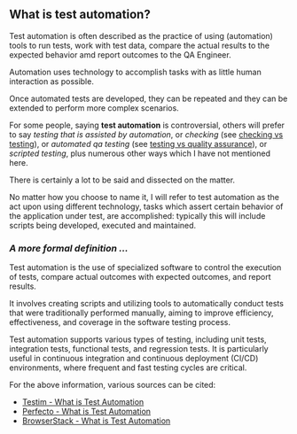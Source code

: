 ## What is test automation?

Test automation is often described as the practice of using (automation) tools to run tests, work with test data, compare the actual results to the expected behavior amd report outcomes to the QA Engineer.

Automation uses technology to accomplish tasks with as little human interaction as possible.

Once automated tests are developed, they can be repeated and they can be extended to perform more complex scenarios.

For some people, saying **test automation** is controversial, 
others will prefer to say <em>testing that is assisted by automation</em>, 
or <em>checking</em> (see [checking vs testing](https://developsense.com/blog/2009/08/testing-vs-checking)), 
or <em>automated qa testing</em> (see [testing vs quality assurance](https://www.browserstack.com/guide/quality-assurance-vs-testing)), 
or <em>scripted testing</em>,
plus numerous other ways which I have not mentioned here.

There is certainly a lot to be said and dissected on the matter. 

No matter how you choose to name it, I will refer to test automation as the act upon using different technology, tasks which assert certain behavior of the application under test, are accomplished: typically this will include scripts being developed, executed and maintained.

### <em>A more formal definition …</em> <p>
Test automation is the use of specialized software to control the execution of tests, compare actual outcomes with expected outcomes, and report results. 

It involves creating scripts and utilizing tools to automatically conduct tests that were traditionally performed manually, aiming to improve efficiency, effectiveness, and coverage in the software testing process.

Test automation supports various types of testing, including unit tests, integration tests, functional tests, and regression tests. It is particularly useful in continuous integration and continuous deployment (CI/CD) environments, where frequent and fast testing cycles are critical.


For the above information, various sources can be cited:

* [Testim - What is Test Automation](https://www.testim.io/blog/what-is-test-automation/)
* [Perfecto - What is Test Automation](https://www.perfecto.io/blog/what-is-test-automation)
* [BrowserStack - What is Test Automation](https://www.browserstack.com/guide/what-is-test-automation)





